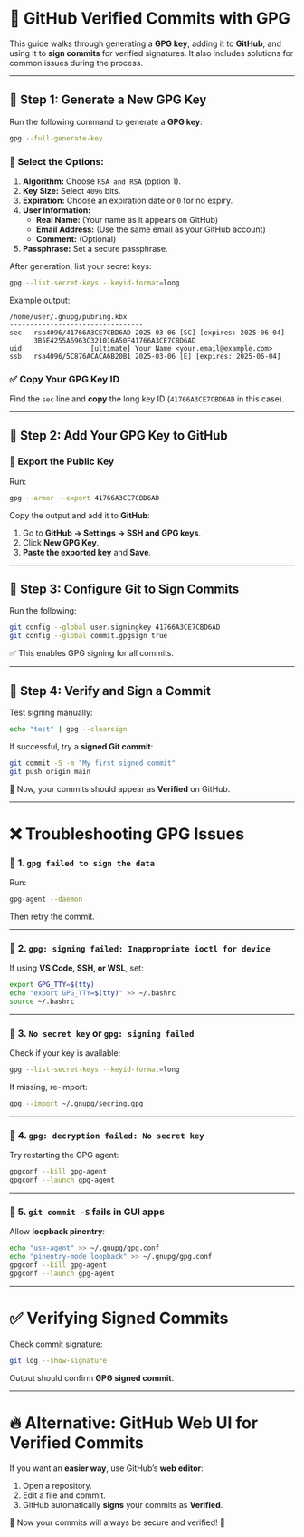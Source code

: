 # 🔐 GitHub Verified Commits with GPG

This guide walks through generating a **GPG key**, adding it to **GitHub**, and using it to **sign commits** for verified signatures. It also includes solutions for common issues during the process.

---

## 📌 Step 1: Generate a New GPG Key
Run the following command to generate a **GPG key**:
```sh
gpg --full-generate-key
```
### **🔹 Select the Options:**
1. **Algorithm:** Choose `RSA and RSA` (option 1).
2. **Key Size:** Select `4096` bits.
3. **Expiration:** Choose an expiration date or `0` for no expiry.
4. **User Information:**
   - **Real Name:** (Your name as it appears on GitHub)
   - **Email Address:** (Use the same email as your GitHub account)
   - **Comment:** (Optional)
5. **Passphrase:** Set a secure passphrase.

After generation, list your secret keys:
```sh
gpg --list-secret-keys --keyid-format=long
```
Example output:
```
/home/user/.gnupg/pubring.kbx
---------------------------------
sec   rsa4096/41766A3CE7CBD6AD 2025-03-06 [SC] [expires: 2025-06-04]
      3B5E4255A6963C321016A50F41766A3CE7CBD6AD
uid                 [ultimate] Your Name <your.email@example.com>
ssb   rsa4096/5C876ACACA6B20B1 2025-03-06 [E] [expires: 2025-06-04]
```
### **✅ Copy Your GPG Key ID**
Find the `sec` line and **copy** the long key ID (`41766A3CE7CBD6AD` in this case).

---

## 📌 Step 2: Add Your GPG Key to GitHub
### **🔹 Export the Public Key**
Run:
```sh
gpg --armor --export 41766A3CE7CBD6AD
```
Copy the output and add it to **GitHub**:

1. Go to **GitHub → Settings → SSH and GPG keys**.
2. Click **New GPG Key**.
3. **Paste the exported key** and **Save**.

---

## 📌 Step 3: Configure Git to Sign Commits
Run the following:
```sh
git config --global user.signingkey 41766A3CE7CBD6AD
git config --global commit.gpgsign true
```
✅ This enables GPG signing for all commits.

---

## 📌 Step 4: Verify and Sign a Commit
Test signing manually:
```sh
echo "test" | gpg --clearsign
```
If successful, try a **signed Git commit**:
```sh
git commit -S -m "My first signed commit"
git push origin main
```
🚀 Now, your commits should appear as **Verified** on GitHub.

---

# ❌ Troubleshooting GPG Issues
### 🔴 **1. `gpg failed to sign the data`**
Run:
```sh
gpg-agent --daemon
```
Then retry the commit.

---

### 🔴 **2. `gpg: signing failed: Inappropriate ioctl for device`**
If using **VS Code, SSH, or WSL**, set:
```sh
export GPG_TTY=$(tty)
echo "export GPG_TTY=$(tty)" >> ~/.bashrc
source ~/.bashrc
```

---

### 🔴 **3. `No secret key` or `gpg: signing failed`**
Check if your key is available:
```sh
gpg --list-secret-keys --keyid-format=long
```
If missing, re-import:
```sh
gpg --import ~/.gnupg/secring.gpg
```

---

### 🔴 **4. `gpg: decryption failed: No secret key`**
Try restarting the GPG agent:
```sh
gpgconf --kill gpg-agent
gpgconf --launch gpg-agent
```

---

### 🔴 **5. `git commit -S` fails in GUI apps**
Allow **loopback pinentry**:
```sh
echo "use-agent" >> ~/.gnupg/gpg.conf
echo "pinentry-mode loopback" >> ~/.gnupg/gpg.conf
gpgconf --kill gpg-agent
gpgconf --launch gpg-agent
```

---

# ✅ Verifying Signed Commits
Check commit signature:
```sh
git log --show-signature
```
Output should confirm **GPG signed commit**.

---

# 🔥 Alternative: GitHub Web UI for Verified Commits
If you want an **easier way**, use GitHub’s **web editor**:
1. Open a repository.
2. Edit a file and commit.
3. GitHub automatically **signs** your commits as **Verified**.

🚀 Now your commits will always be secure and verified! 🎯




